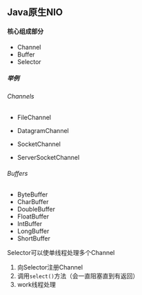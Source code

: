 ## Java原生NIO

#### 核心组成部分

+ Channel
+ Buffer
+ Selector

##### 举例

###### Channels

- FileChannel

- DatagramChannel

- SocketChannel

- ServerSocketChannel

###### Buffers

- ByteBuffer
- CharBuffer
- DoubleBuffer
- FloatBuffer
- IntBuffer
- LongBuffer
- ShortBuffer



Selector可以使单线程处理多个Channel

1. 向Selector注册Channel
2. 调用`select()`方法（会一直阻塞直到有返回）
3. work线程处理